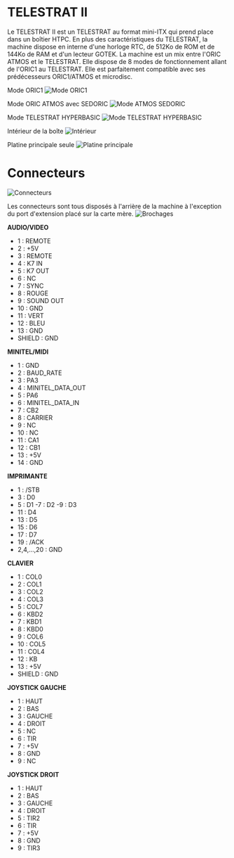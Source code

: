 # TELESTRAT II

Le TELESTRAT II est un TELESTRAT au format mini-ITX qui prend place dans un boîtier HTPC.
En plus des caractéristiques du TELESTRAT, la machine dispose en interne d'une horloge RTC, de 512Ko de ROM et de 144Ko de RAM et d'un lecteur GOTEK.
La machine est un mix entre l'ORIC ATMOS et le TELESTRAT. Elle dispose de 8 modes de fonctionnement allant de l'ORIC1 au TELESTRAT.
Elle est parfaitement compatible avec ses prédécesseurs ORIC1/ATMOS et microdisc.

Mode ORIC1
![Mode ORIC1](./Mode_ORIC1.JPG?raw=true "Optional Title")

Mode ORIC ATMOS avec SEDORIC
![Mode ATMOS SEDORIC](./Mode_ATMOS_SEDORIC.JPG?raw=true "Optional Title")

Mode TELESTRAT HYPERBASIC
![Mode TELESTRAT HYPERBASIC](./Mode_TELESTRAT.JPG?raw=true "Optional Title")

Intérieur de la boîte
![Intérieur](./Interieur.JPG?raw=true "Optional Title")

Platine principale seule
![Platine principale](./Platine_principale.jpg?raw=true "Optional Title")

# Connecteurs

![Connecteurs](./Connecteurs_AR.jpg?raw=true "Optional Title")

Les connecteurs sont tous disposés à l'arrière de la machine à l'exception du port d'extension placé sur la carte mère.
![Brochages](./Brochages.jpg?raw=true "Optional Title")

**AUDIO/VIDEO**

- 1 : REMOTE 
- 2 : +5V
- 3 : REMOTE 
- 4 : K7 IN
- 5 : K7 OUT
- 6 : NC
- 7 : SYNC
- 8 : ROUGE
- 9 : SOUND OUT
- 10 : GND
- 11 : VERT
- 12 : BLEU
- 13 : GND
- SHIELD : GND

**MINITEL/MIDI**

- 1  : GND
- 2  : BAUD_RATE
- 3  : PA3
- 4  : MINITEL_DATA_OUT
- 5  : PA6
- 6  : MINITEL_DATA_IN
- 7  : CB2
- 8  : CARRIER
- 9  : NC
- 10 : NC
- 11 : CA1
- 12 : CB1
- 13 : +5V
- 14 : GND


**IMPRIMANTE**

- 1  : /STB
- 3  : D0
- 5  : D1
 -7  : D2
 -9  : D3
- 11 : D4
- 13 : D5
- 15 : D6
- 17 : D7
- 19 : /ACK
- 2,4,...,20 : GND


**CLAVIER**

- 1  : COL0
- 2  : COL1
- 3  : COL2
- 4  : COL3
- 5  : COL7
- 6  : KBD2
- 7  : KBD1
- 8  : KBD0
- 9  : COL6
- 10 : COL5
- 11 : COL4
- 12 : KB
- 13 : +5V
- SHIELD : GND

**JOYSTICK GAUCHE**

- 1 : HAUT
- 2 : BAS
- 3 : GAUCHE
- 4 : DROIT
- 5 : NC
- 6 : TIR
- 7 : +5V
- 8 : GND
- 9 : NC

**JOYSTICK DROIT**

- 1 : HAUT
- 2 : BAS
- 3 : GAUCHE
- 4 : DROIT
- 5 : TIR2
- 6 : TIR
- 7 : +5V
- 8 : GND
- 9 : TIR3

